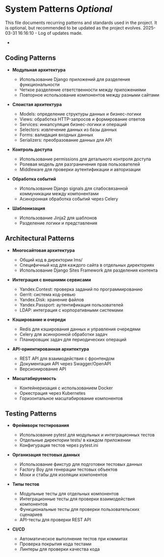 # System Patterns *Optional*

This file documents recurring patterns and standards used in the project.
It is optional, but recommended to be updated as the project evolves.
2025-03-31 16:16:10 - Log of updates made.

*

## Coding Patterns

* **Модульная архитектура**
  - Использование Django приложений для разделения функциональности
  - Четкое разделение ответственности между приложениями
  - Повторное использование компонентов между разными сайтами

* **Слоистая архитектура**
  - Models: определение структуры данных и бизнес-логики
  - Views: обработка HTTP-запросов и формирование ответов
  - Services: инкапсуляция бизнес-логики и операций
  - Selectors: извлечение данных из базы данных
  - Forms: валидация входных данных
  - Serializers: преобразование данных для API

* **Контроль доступа**
  - Использование permissions для детального контроля доступа
  - Ролевая модель для разграничения прав пользователей
  - Middleware для проверки аутентификации и авторизации

* **Обработка событий**
  - Использование Django signals для слабосвязанной коммуникации между компонентами
  - Асинхронная обработка событий через Celery

* **Шаблонизация**
  - Использование Jinja2 для шаблонов
  - Разделение логики и представления

## Architectural Patterns

* **Многосайтовая архитектура**
  - Общий код в директории lms/
  - Специфичный код для каждого сайта в отдельных директориях
  - Использование Django Sites Framework для разделения контента

* **Интеграция с внешними сервисами**
  - Yandex.Contest: проверка заданий по программированию
  - Gerrit: система код-ревью
  - Yandex.Disk: хранение файлов
  - Yandex.Passport: аутентификация пользователей
  - LDAP: интеграция с корпоративными системами

* **Кэширование и очереди**
  - Redis для кэширования данных и управления очередями
  - Celery для асинхронной обработки задач
  - Планировщик задач для периодических операций

* **API-ориентированная архитектура**
  - REST API для взаимодействия с фронтендом
  - Документация API через Swagger/OpenAPI
  - Версионирование API

* **Масштабируемость**
  - Контейнеризация с использованием Docker
  - Оркестрация через Kubernetes
  - Горизонтальное масштабирование компонентов

## Testing Patterns

* **Фреймворк тестирования**
  - Использование pytest для модульных и интеграционных тестов
  - Отдельные директории tests/ в каждом приложении
  - Конфигурация тестов через pytest.ini

* **Организация тестовых данных**
  - Использование фикстур для подготовки тестовых данных
  - Factory Boy для генерации тестовых объектов
  - Моки и стабы для изоляции компонентов

* **Типы тестов**
  - Модульные тесты для отдельных компонентов
  - Интеграционные тесты для проверки взаимодействия компонентов
  - Функциональные тесты для проверки пользовательских сценариев
  - API-тесты для проверки REST API

* **CI/CD**
  - Автоматическое выполнение тестов при коммитах
  - Проверка покрытия кода тестами
  - Линтеры для проверки качества кода